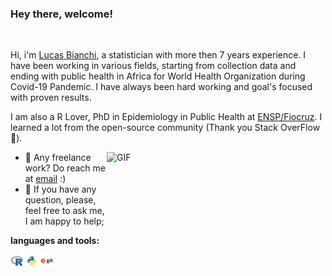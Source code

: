 ### Hey there, welcome!
<br/>

Hi, i'm [Lucas Bianchi](https://www.lucasbianchi.com/), a statistician with more then 7 years experience. I have been working in various fields, starting from collection data and ending with public health in Africa for World Health Organization during Covid-19 Pandemic. I have always been hard working and goal's focused with proven results.

I am also a R Lover, PhD in Epidemiology in Public Health at [ENSP/Fiocruz](https://ensp.fiocruz.br/). I learned a lot from the open-source community (Thank you Stack OverFlow 💖).

<img align="right" alt="GIF" src="https://globalresearchsyndicate.com/wp-content/uploads/2020/12/market-growth.gif" width="350" height="300" />
  
- 💼 Any freelance work? Do reach me at [email](mailto:estatistico.bianchi@gmail.com) :)
- 💬 If you have any question, please, feel free to ask me, I am happy to help;

**languages and tools:**  

<code><img height="20" src="https://raw.githubusercontent.com/github/explore/80688e429a7d4ef2fca1e82350fe8e3517d3494d/topics/r/r.png"></code>
<code><img height="20" src="https://raw.githubusercontent.com/github/explore/80688e429a7d4ef2fca1e82350fe8e3517d3494d/topics/python/python.png"></code>
<code><img height="20" src="https://raw.githubusercontent.com/github/explore/80688e429a7d4ef2fca1e82350fe8e3517d3494d/topics/git/git.png"></code>



